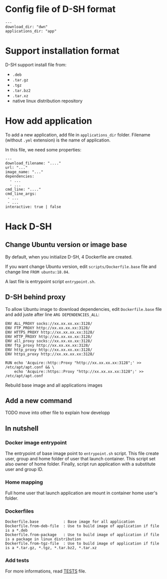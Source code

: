 # Config file of D-SH format

```
---
download_dir: "dwn"
applications_dir: "app"
```

# Support installation format

D-SH support install file from:
 * `.deb`
 * `.tar.gz`
 * `.tgz`
 * `.tar.bz2`
 * `.tar.xz`
 * native linux distribution repository

# How add application

To add a new application, add file in `applications_dir` folder. Filename (without `.yml`
extension) is the name of application.

In this file, we need some properties:
```
---
download_filename: "...."
url: "..."
image_name: "..."
dependencies:
  - ...
  - ...
cmd_line: "...."
cmd_line_args:
 - ...
 - ...
interactive: true | false
```

# Hack D-SH

## Change Ubuntu version or image base

By default, when you initialize D-SH, 4 Dockerfile are created.

If you want change Ubuntu version, edit `scripts/Dockerfile.base` file and
change line `FROM ubuntu:18.04`.

A last file is entrypoint script `entrypoint.sh`.

## D-SH behind proxy

To allow Ubuntu image to download dependencies, edit `Dockerfile.base`
file and add juste after line `ARG DEPENDENCIES_ALL`:
```
ENV ALL_PROXY socks://xx.xx.xx.xx:3128/
ENV FTP_PROXY http://xx.xx.xx.xx:3128/
ENV HTTPS_PROXY http://xx.xx.xx.xx:3128/
ENV HTTP_PROXY http://xx.xx.xx.xx:3128/
ENV all_proxy socks://xx.xx.xx.xx:3128/
ENV ftp_proxy http://xx.xx.xx.xx:3128/
ENV http_proxy http://xx.xx.xx.xx:3128/
ENV https_proxy http://xx.xx.xx.xx:3128/

RUN echo 'Acquire::http::Proxy "http://xx.xx.xx.xx:3128";' >> /etc/apt/apt.conf && \
    echo 'Acquire::https::Proxy "http://xx.xx.xx.xx:3128";' >> /etc/apt/apt.conf
```

Rebuild base image and all applications images

## Add a new command

TODO move into other file to explain how developp

## In nutshell

### Docker image entrypoint

The entrypoint of base image point to `entrypoint.sh` script. This file create
user, group and home folder of user that launch container. This script set also
owner of home folder. Finally, script run application with a substitute user and
group ID.

### Home mapping

Full home user that launch application are mount in container home user's folder.

### Dockerfiles

```
Dockerfile.base           : Base image for all application
Dockerfile.from-deb-file  : Use to build image of application if file is a *.deb
Dockerfile.from-package   : Use to build image of application if file is a package in linux distribution
Dockerfile.from-tgz-file  : Use to build image of application if file is a *.tar.gz, *.tgz, *.tar.bz2, *.tar.xz
```

### Add tests

For more informations, read [TESTS](TESTS.md) file.
